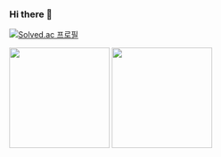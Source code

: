 ### Hi there 👋

[![Solved.ac 프로필](http://mazassumnida.wtf/api/v2/generate_badge?boj=annhj980)](https://solved.ac/annhj980)<p>
  <img height="180em" src="https://github-readme-stats.vercel.app/api?username=qwerty7878&show_icons=true&include_all_commits=true&bg_color=30,e96443,904e95&title_color=fff&text_color=fff">
  <img height="180em" src="https://github-readme-stats.vercel.app/api/top-langs/?username=qwerty7878&layout=compact&bg_color=30,e96443,904e95&title_color=fff&text_color=fff">
</p>

<!--
**qwerty7878/qwerty7878** is a ✨ _special_ ✨ repository because its `README.md` (this file) appears on your GitHub profile.

Here are some ideas to get you started:

- 🔭 I’m currently working on ...
- 🌱 I’m currently learning ...
- 👯 I’m looking to collaborate on ...
- 🤔 I’m looking for help with ...
- 💬 Ask me about ...
- 📫 How to reach me: ...
- 😄 Pronouns: ...
- ⚡ Fun fact: ...
-->
